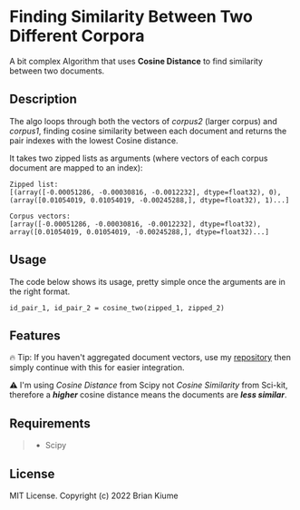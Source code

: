 # Finding Similarity Between Two Different Corpora 
A bit complex Algorithm that uses **Cosine Distance** to find similarity between two documents.

## Description
The algo loops through both the vectors of *corpus2* (larger corpus) and *corpus1*, finding cosine similarity between each
document and returns the pair indexes with the lowest Cosine distance. 

It takes two zipped lists as arguments (where vectors of each corpus document are mapped to an index): 

```
Zipped list:
[(array([-0.00051286, -0.00030816, -0.0012232], dtype=float32), 0),
(array([0.01054019, 0.01054019, -0.00245288,], dtype=float32), 1)...]

Corpus vectors: 
[array([-0.00051286, -0.00030816, -0.0012232], dtype=float32),
array([0.01054019, 0.01054019, -0.00245288,], dtype=float32)...]
```

## Usage
The code below shows its usage, pretty simple once the arguments are in the right format.  
```
id_pair_1, id_pair_2 = cosine_two(zipped_1, zipped_2)
```
## Features
🔥 Tip: If you haven't aggregated document vectors, use my [repository](https://github.com/briankiume/AggregateWordEmbeddings) 
then simply continue with this for easier integration.

⚠️ I'm using *Cosine Distance* from Scipy not *Cosine Similarity* from Sci-kit, therefore a 
***higher*** cosine distance means the documents are ***less similar***.

## Requirements
> - Scipy

## License
MIT License. Copyright (c) 2022 Brian Kiume